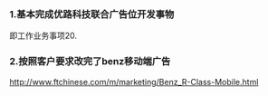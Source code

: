 ### 1.基本完成优路科技联合广告位开发事物
即工作业务事项20.

### 2.按照客户要求改完了benz移动端广告
<http://www.ftchinese.com/m/marketing/Benz_R-Class-Mobile.html>
